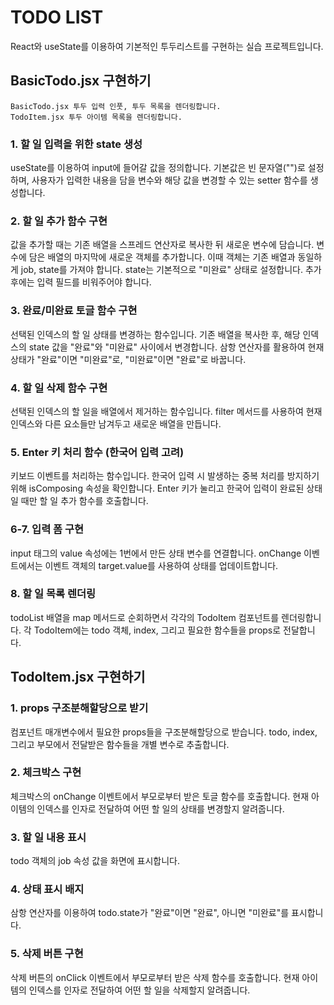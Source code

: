 # TODO LIST

React와 useState를 이용하여 기본적인 투두리스트를 구현하는 실습 프로젝트입니다.

## BasicTodo.jsx 구현하기

```
BasicTodo.jsx 투두 입력 인풋, 투두 목록을 렌더링합니다.
TodoItem.jsx 투두 아이템 목록을 렌더링합니다.
```

### 1. 할 일 입력을 위한 state 생성

useState를 이용하여 input에 들어갈 값을 정의합니다.
기본값은 빈 문자열("")로 설정하며, 사용자가 입력한 내용을 담을 변수와 해당 값을 변경할 수 있는 setter 함수를 생성합니다.

### 2. 할 일 추가 함수 구현

값을 추가할 때는 기존 배열을 스프레드 연산자로 복사한 뒤 새로운 변수에 담습니다.
변수에 담은 배열의 마지막에 새로운 객체를 추가합니다.
이때 객체는 기존 배열과 동일하게 job, state를 가져야 합니다.
state는 기본적으로 "미완료" 상태로 설정합니다.
추가 후에는 입력 필드를 비워주어야 합니다.

### 3. 완료/미완료 토글 함수 구현

선택된 인덱스의 할 일 상태를 변경하는 함수입니다.
기존 배열을 복사한 후, 해당 인덱스의 state 값을 "완료"와 "미완료" 사이에서 변경합니다.
삼항 연산자를 활용하여 현재 상태가 "완료"이면 "미완료"로, "미완료"이면 "완료"로 바꿉니다.

### 4. 할 일 삭제 함수 구현

선택된 인덱스의 할 일을 배열에서 제거하는 함수입니다.
filter 메서드를 사용하여 현재 인덱스와 다른 요소들만 남겨두고 새로운 배열을 만듭니다.

### 5. Enter 키 처리 함수 (한국어 입력 고려)

키보드 이벤트를 처리하는 함수입니다.
한국어 입력 시 발생하는 중복 처리를 방지하기 위해 isComposing 속성을 확인합니다.
Enter 키가 눌리고 한국어 입력이 완료된 상태일 때만 할 일 추가 함수를 호출합니다.

### 6-7. 입력 폼 구현

input 태그의 value 속성에는 1번에서 만든 상태 변수를 연결합니다.
onChange 이벤트에서는 이벤트 객체의 target.value를 사용하여 상태를 업데이트합니다.

### 8. 할 일 목록 렌더링

todoList 배열을 map 메서드로 순회하면서 각각의 TodoItem 컴포넌트를 렌더링합니다.
각 TodoItem에는 todo 객체, index, 그리고 필요한 함수들을 props로 전달합니다.

## TodoItem.jsx 구현하기

### 1. props 구조분해할당으로 받기

컴포넌트 매개변수에서 필요한 props들을 구조분해할당으로 받습니다.
todo, index, 그리고 부모에서 전달받은 함수들을 개별 변수로 추출합니다.

### 2. 체크박스 구현

체크박스의 onChange 이벤트에서 부모로부터 받은 토글 함수를 호출합니다.
현재 아이템의 인덱스를 인자로 전달하여 어떤 할 일의 상태를 변경할지 알려줍니다.

### 3. 할 일 내용 표시

todo 객체의 job 속성 값을 화면에 표시합니다.

### 4. 상태 표시 배지

삼항 연산자를 이용하여 todo.state가 "완료"이면 "완료", 아니면 "미완료"를 표시합니다.

### 5. 삭제 버튼 구현

삭제 버튼의 onClick 이벤트에서 부모로부터 받은 삭제 함수를 호출합니다.
현재 아이템의 인덱스를 인자로 전달하여 어떤 할 일을 삭제할지 알려줍니다.
